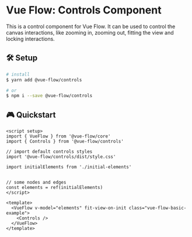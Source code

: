 # Vue Flow: Controls Component

This is a control component for Vue Flow.
It can be used to control the canvas interactions, like zooming in, zooming out, fitting the view and locking interactions.

## 🛠 Setup

```bash
# install
$ yarn add @vue-flow/controls

# or
$ npm i --save @vue-flow/controls
```

## 🎮 Quickstart

```vue
<script setup>
import { VueFlow } from '@vue-flow/core'
import { Controls } from '@vue-flow/controls'

// import default controls styles
import '@vue-flow/controls/dist/style.css'

import initialElements from './initial-elements'


// some nodes and edges
const elements = ref(initialElements)
</script>

<template>
  <VueFlow v-model="elements" fit-view-on-init class="vue-flow-basic-example">
    <Controls />
  </VueFlow>
</template>
```
